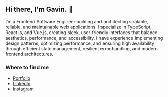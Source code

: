 ## Hi there, I'm Gavin. 👋

I’m a Frontend Software Engineer building and architecting scalable, reliable, and maintainable web applications. I specialize in TypeScript, React.js, and Vue.js, creating sleek, user-friendly interfaces that balance aesthetics, performance, and accessibility. I have experience implementing design patterns, optimizing performance, and ensuring high availability through efficient state management, resilient error handling, and modern frontend architectures.

### Where to find me

* [Portfolio](https://gavingrant.com/)
* [LinkedIn](https://www.linkedin.com/in/gavinmgrant/)
* [Instagram](https://www.instagram.com/higavingrant/)
